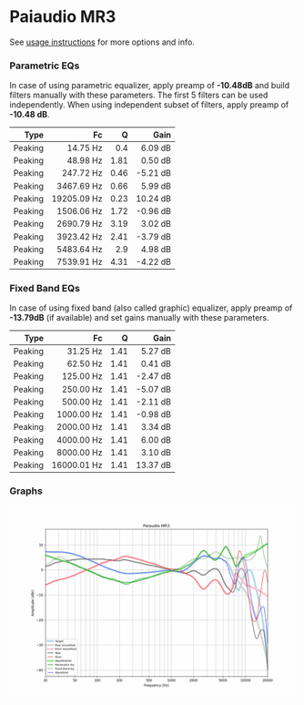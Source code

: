 # Paiaudio MR3
See [usage instructions](https://github.com/jaakkopasanen/AutoEq#usage) for more options and info.

### Parametric EQs
In case of using parametric equalizer, apply preamp of **-10.48dB** and build filters manually
with these parameters. The first 5 filters can be used independently.
When using independent subset of filters, apply preamp of **-10.48 dB**.

| Type    | Fc          |    Q | Gain     |
|--------:|------------:|-----:|---------:|
| Peaking | 14.75 Hz    | 0.4  | 6.09 dB  |
| Peaking | 48.98 Hz    | 1.81 | 0.50 dB  |
| Peaking | 247.72 Hz   | 0.46 | -5.21 dB |
| Peaking | 3467.69 Hz  | 0.66 | 5.99 dB  |
| Peaking | 19205.09 Hz | 0.23 | 10.24 dB |
| Peaking | 1506.06 Hz  | 1.72 | -0.96 dB |
| Peaking | 2690.79 Hz  | 3.19 | 3.02 dB  |
| Peaking | 3923.42 Hz  | 2.41 | -3.79 dB |
| Peaking | 5483.64 Hz  | 2.9  | 4.98 dB  |
| Peaking | 7539.91 Hz  | 4.31 | -4.22 dB |

### Fixed Band EQs
In case of using fixed band (also called graphic) equalizer, apply preamp of **-13.79dB**
(if available) and set gains manually with these parameters.

| Type    | Fc          |    Q | Gain     |
|--------:|------------:|-----:|---------:|
| Peaking | 31.25 Hz    | 1.41 | 5.27 dB  |
| Peaking | 62.50 Hz    | 1.41 | 0.41 dB  |
| Peaking | 125.00 Hz   | 1.41 | -2.47 dB |
| Peaking | 250.00 Hz   | 1.41 | -5.07 dB |
| Peaking | 500.00 Hz   | 1.41 | -2.11 dB |
| Peaking | 1000.00 Hz  | 1.41 | -0.98 dB |
| Peaking | 2000.00 Hz  | 1.41 | 3.34 dB  |
| Peaking | 4000.00 Hz  | 1.41 | 6.00 dB  |
| Peaking | 8000.00 Hz  | 1.41 | 3.10 dB  |
| Peaking | 16000.01 Hz | 1.41 | 13.37 dB |

### Graphs
![](./Paiaudio%20MR3.png)
